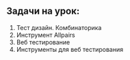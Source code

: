 ## Задачи на урок:

1. Тест дизайн. Комбинаторика
2. Инструмент Allpairs
3. Веб тестирование
4. Инструменты для веб тестирования
